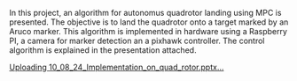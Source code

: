 In this project, an algorithm for autonomus quadrotor landing using MPC is presented. The objective is to land the quadrotor onto a target marked by an Aruco marker.
This algorithm is implemented in hardware using a Raspberry PI, a camera for marker detection an a pixhawk controller. The control algorithm is explained in the presentation attached.

[Uploading 10_08_24_Implementation_on_quad_rotor.pptx…]()
